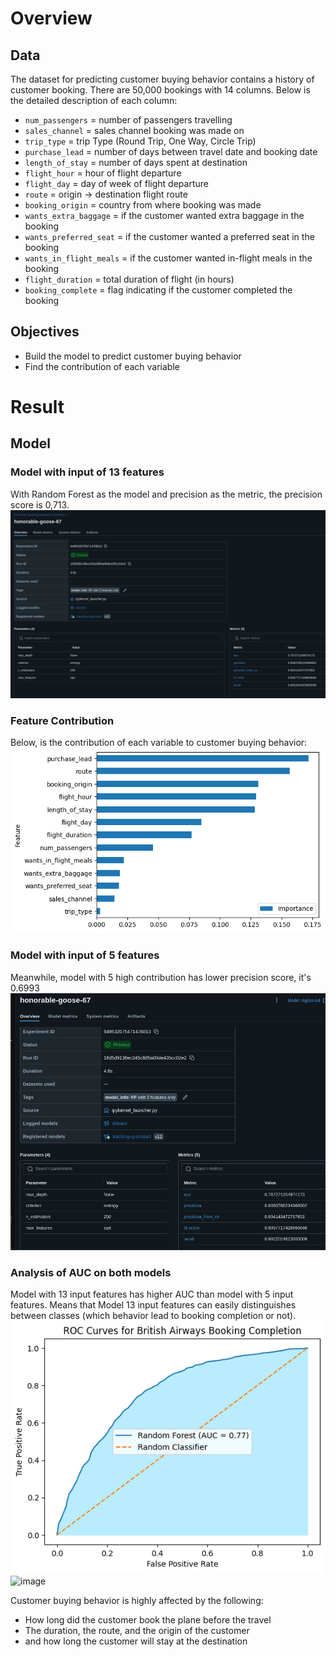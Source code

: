# Overview
## Data
The dataset for predicting customer buying behavior contains a history of customer booking. There are 50,000 bookings with 14 columns. Below is the detailed description of each column: 

- `num_passengers` = number of passengers travelling
- `sales_channel` = sales channel booking was made on
- `trip_type` = trip Type (Round Trip, One Way, Circle Trip)
- `purchase_lead` = number of days between travel date and booking date
- `length_of_stay` = number of days spent at destination
- `flight_hour` = hour of flight departure
- `flight_day` = day of week of flight departure
- `route` = origin -> destination flight route
- `booking_origin` = country from where booking was made
- `wants_extra_baggage` = if the customer wanted extra baggage in the booking
- `wants_preferred_seat` = if the customer wanted a preferred seat in the booking
- `wants_in_flight_meals` = if the customer wanted in-flight meals in the booking
- `flight_duration` = total duration of flight (in hours)
- `booking_complete` = flag indicating if the customer completed the booking

## Objectives
* Build the model to predict customer buying behavior
* Find the contribution of each variable
# Result
## Model
### Model with input of 13 features
With Random Forest as the model and precision as the metric, the precision score is 0,713.
![image](performance_of_model_all_features.png)

### Feature Contribution
Below, is the contribution of each variable to customer buying behavior:
![image](Most_important_features.png)

### Model with input of 5 features
Meanwhile, model with 5 high contribution has lower precision score, it's 0.6993
![image](performance_of_model_5_features.png)

### Analysis of AUC on both models
Model with 13 input features has higher AUC than model with 5 input features. Means that Model 13 input features can easily distinguishes between classes (which behavior lead to booking completion or not). 
![image](auc_model_5_features_only.png)
![image](auc_model_all_features_only.png)



Customer buying behavior is highly affected by the following:
* How long did the customer book the plane before the travel 
* The duration, the route, and the origin of the customer
* and how long the customer will stay at the destination
